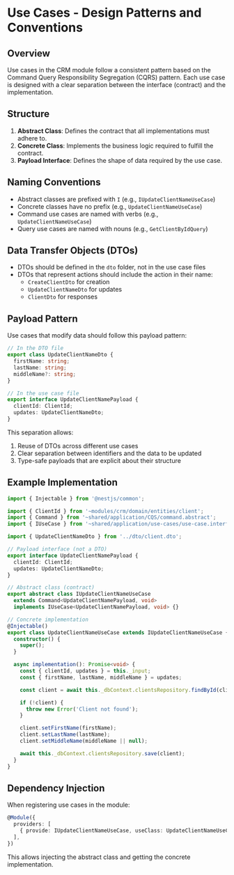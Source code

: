 # Use Cases - Design Patterns and Conventions

## Overview

Use cases in the CRM module follow a consistent pattern based on the Command Query Responsibility Segregation (CQRS) pattern. Each use case is designed with a clear separation between the interface (contract) and the implementation.

## Structure

1. **Abstract Class**: Defines the contract that all implementations must adhere to.
2. **Concrete Class**: Implements the business logic required to fulfill the contract.
3. **Payload Interface**: Defines the shape of data required by the use case.

## Naming Conventions

- Abstract classes are prefixed with `I` (e.g., `IUpdateClientNameUseCase`)
- Concrete classes have no prefix (e.g., `UpdateClientNameUseCase`)
- Command use cases are named with verbs (e.g., `UpdateClientNameUseCase`)
- Query use cases are named with nouns (e.g., `GetClientByIdQuery`)

## Data Transfer Objects (DTOs)

- DTOs should be defined in the `dto` folder, not in the use case files
- DTOs that represent actions should include the action in their name:
  - `CreateClientDto` for creation
  - `UpdateClientNameDto` for updates
  - `ClientDto` for responses

## Payload Pattern

Use cases that modify data should follow this payload pattern:

```typescript
// In the DTO file
export class UpdateClientNameDto {
  firstName: string;
  lastName: string;
  middleName?: string;
}

// In the use case file
export interface UpdateClientNamePayload {
  clientId: ClientId;
  updates: UpdateClientNameDto;
}
```

This separation allows:

1. Reuse of DTOs across different use cases
2. Clear separation between identifiers and the data to be updated
3. Type-safe payloads that are explicit about their structure

## Example Implementation

```typescript
import { Injectable } from '@nestjs/common';

import { ClientId } from '~modules/crm/domain/entities/client';
import { Command } from '~shared/application/CQS/command.abstract';
import { IUseCase } from '~shared/application/use-cases/use-case.interface';

import { UpdateClientNameDto } from '../dto/client.dto';

// Payload interface (not a DTO)
export interface UpdateClientNamePayload {
  clientId: ClientId;
  updates: UpdateClientNameDto;
}

// Abstract class (contract)
export abstract class IUpdateClientNameUseCase
  extends Command<UpdateClientNamePayload, void>
  implements IUseCase<UpdateClientNamePayload, void> {}

// Concrete implementation
@Injectable()
export class UpdateClientNameUseCase extends IUpdateClientNameUseCase {
  constructor() {
    super();
  }

  async implementation(): Promise<void> {
    const { clientId, updates } = this._input;
    const { firstName, lastName, middleName } = updates;

    const client = await this._dbContext.clientsRepository.findById(clientId);

    if (!client) {
      throw new Error('Client not found');
    }

    client.setFirstName(firstName);
    client.setLastName(lastName);
    client.setMiddleName(middleName || null);

    await this._dbContext.clientsRepository.save(client);
  }
}
```

## Dependency Injection

When registering use cases in the module:

```typescript
@Module({
  providers: [
    { provide: IUpdateClientNameUseCase, useClass: UpdateClientNameUseCase },
  ],
})
```

This allows injecting the abstract class and getting the concrete implementation.
